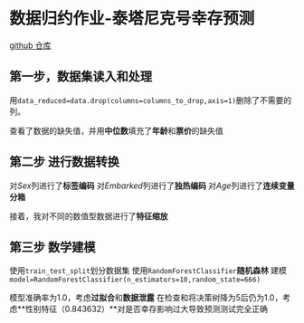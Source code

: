# 数据归约作业-泰塔尼克号幸存预测
[github 仓库](https://github.com/historyer-1/titanic-.git)
## 第一步，数据集读入和处理

用`data_reduced=data.drop(columns=columns_to_drop,axis=1)`删除了不需要的列。
 
查看了数据的缺失值，并用**中位数**填充了**年龄**和**票价**的缺失值

## 第二步 进行数据转换

对*Sex*列进行了**标签编码**
对*Embarked*列进行了**独热编码**
对*Age*列进行了**连续变量分箱**

接着，我对不同的数值型数据进行了**特征缩放**

## 第三步 数学建模

使用`train_test_split`划分数据集
使用`RandomForestClassifier`**随机森林** 建模
`model=RandomForestClassifier(n_estimators=10,random_state=666)`

模型准确率为1.0，考虑**过拟合**和**数据泄露**
在检查和将决策树降为5后仍为1.0，考虑**性别特征（0.843632）**对是否幸存影响过大导致预测测试完全正确
